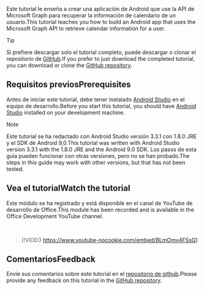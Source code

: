 <!-- markdownlint-disable MD002 MD041 -->

<span data-ttu-id="120ea-101">Este tutorial le enseña a crear una aplicación de Android que use la API de Microsoft Graph para recuperar la información de calendario de un usuario.</span><span class="sxs-lookup"><span data-stu-id="120ea-101">This tutorial teaches you how to build an Android app that uses the Microsoft Graph API to retrieve calendar information for a user.</span></span>

> [!TIP]
> <span data-ttu-id="120ea-102">Si prefiere descargar solo el tutorial completo, puede descargar o clonar el repositorio de [GitHub](https://github.com/microsoftgraph/msgraph-training-android).</span><span class="sxs-lookup"><span data-stu-id="120ea-102">If you prefer to just download the completed tutorial, you can download or clone the [GitHub repository](https://github.com/microsoftgraph/msgraph-training-android).</span></span>

## <a name="prerequisites"></a><span data-ttu-id="120ea-103">Requisitos previos</span><span class="sxs-lookup"><span data-stu-id="120ea-103">Prerequisites</span></span>

<span data-ttu-id="120ea-104">Antes de iniciar este tutorial, debe tener instalado [Android Studio](https://developer.android.com/studio/) en el equipo de desarrollo.</span><span class="sxs-lookup"><span data-stu-id="120ea-104">Before you start this tutorial, you should have [Android Studio](https://developer.android.com/studio/) installed on your development machine.</span></span>

> [!NOTE]
> <span data-ttu-id="120ea-105">Este tutorial se ha redactado con Android Studio versión 3.3.1 con 1.8.0 JRE y el SDK de Android 9,0.</span><span class="sxs-lookup"><span data-stu-id="120ea-105">This tutorial was written with Android Studio version 3.3.1 with the 1.8.0 JRE and the Android 9.0 SDK.</span></span> <span data-ttu-id="120ea-106">Los pasos de esta guía pueden funcionar con otras versiones, pero no se han probado.</span><span class="sxs-lookup"><span data-stu-id="120ea-106">The steps in this guide may work with other versions, but that has not been tested.</span></span>

## <a name="watch-the-tutorial"></a><span data-ttu-id="120ea-107">Vea el tutorial</span><span class="sxs-lookup"><span data-stu-id="120ea-107">Watch the tutorial</span></span>

<span data-ttu-id="120ea-108">Este módulo se ha registrado y está disponible en el canal de YouTube de desarrollo de Office.</span><span class="sxs-lookup"><span data-stu-id="120ea-108">This module has been recorded and is available in the Office Development YouTube channel.</span></span>

<!-- markdownlint-disable MD033 MD034 -->
<br/>

> [!VIDEO https://www.youtube-nocookie.com/embed/BLmOmv4FSsQ]
<!-- markdownlint-enable MD033 MD034 -->

## <a name="feedback"></a><span data-ttu-id="120ea-109">Comentarios</span><span class="sxs-lookup"><span data-stu-id="120ea-109">Feedback</span></span>

<span data-ttu-id="120ea-110">Envíe sus comentarios sobre este tutorial en el [repositorio de github](https://github.com/microsoftgraph/msgraph-training-android).</span><span class="sxs-lookup"><span data-stu-id="120ea-110">Please provide any feedback on this tutorial in the [GitHub repository](https://github.com/microsoftgraph/msgraph-training-android).</span></span>
